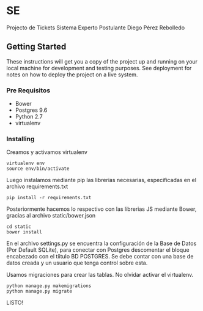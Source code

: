 # SE

Projecto de Tickets Sistema Experto
Postulante Diego Pérez Rebolledo

## Getting Started

These instructions will get you a copy of the project up and running on your local machine for development and testing purposes. See deployment for notes on how to deploy the project on a live system.

### Pre Requisitos

* Bower
* Postgres 9.6
* Python 2.7
* virtualenv


### Installing

Creamos y activamos virtualenv

```
virtualenv env
source env/bin/activate
```

Luego instalamos mediante pip las librerias necesarias, especificadas en el archivo requirements.txt

```
pip install -r requirements.txt
```

Posteriormente hacemos lo respectivo con las librerias JS mediante Bower, gracias al archivo static/bower.json

```
cd static
bower install
```

En el archivo settings.py se encuentra la configuración de la Base de Datos (Por Default SQLite), para conectar con Postgres descomentar el bloque encabezado con el tíitulo BD POSTGRES. Se debe contar con una base de datos creada y un usuario que tenga control sobre esta.


Usamos migraciones para crear las tablas. No olvidar activar el virtualenv.

```
python manage.py makemigrations
python manage.py migrate

```

LISTO!